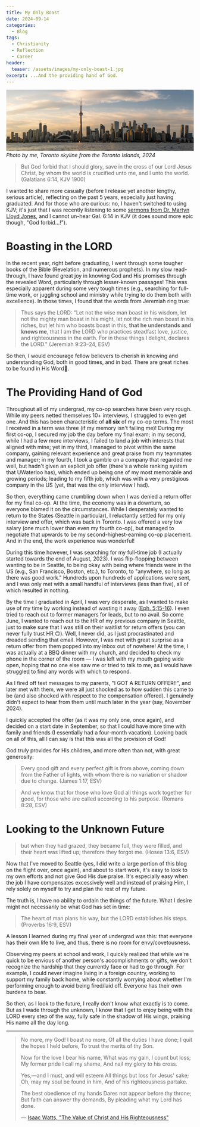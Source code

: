 ```yaml
---
title: My Only Boast
date: 2024-09-14
categories:
  - Blog
tags:
  - Christianity
  - Reflection
  - Career
header:
  teaser: /assets/images/my-only-boast-1.jpg
excerpt: ...And the providing hand of God.
---
```


![](/assets/images/my-only-boast-1.jpg)
_Photo by me, Toronto skyline from the Toronto Islands, 2024_

> But God forbid that I should glory, save in the cross of our Lord Jesus Christ, by whom the world is crucified unto me, and I unto the world. (Galatians 6:14, KJV 1900)

I wanted to share more casually (before I release yet another lengthy, serious article), reflecting on the past 5 years, especially just having graduated. And for those who are curious: no, I haven't switched to using KJV; it's just that I was recently listening to some [sermons from Dr. Martyn Lloyd Jones](https://www.mljtrust.org/sermons/other-sermons/glorying-only-in-the-cross/), and I cannot un-hear Gal. 6:14 in KJV (it does sound more epic though, "God forbid...!").

# Boasting in the LORD

In the recent year, right before graduating, I went through some tougher books of the Bible (Revelation, and numerous prophets). In my slow read-through, I have found great joy in knowing God and His promises through the revealed Word, particularly through lesser-known passages! This was especially apparent during some very tough times (e.g., searching for full-time work, or juggling school and ministry while trying to do them both with excellence). In those times, I found that the words from Jeremiah ring true:

> Thus says the LORD: "Let not the wise man boast in his wisdom, let not the mighty man boast in his might, let not the rich man boast in his riches, but let him who boasts boast in this, **that he understands and knows me**, that I am the LORD who practices steadfast love, justice, and righteousness in the earth. For in these things I delight, declares the LORD." (Jeremiah 9:23–24, ESV)

So then, I would encourage fellow believers to cherish in knowing and understanding God, both in good times, and in bad. There are great riches to be found in His Word💎.

# The Providing Hand of God

Throughout all of my undergrad, my co-op searches have been very rough. While my peers netted themselves 10+ interviews, I struggled to even get one. And this has been characteristic of **all six** of my co-op terms. The most I received in a term was three (if my memory isn't failing me)! During my first co-op, I secured my job the day before my final exam; in my second, while I had a few more interviews, I failed to land a job with interests that aligned with mine; yet in my third, I managed to pivot within the same company, gaining relevant experience and great praise from my teammates and manager; in my fourth, I took a gamble on a company that regarded me well, but hadn't given an explicit job offer (there's a whole ranking system that UWaterloo has), which ended up being one of my most memorable and growing periods; leading to my fifth job, which was with a very prestigious company in the US (yet, that was the only interview I had).

So then, everything came crumbling down when I was denied a return offer for my final co-op. At the time, the economy was in a downturn, so everyone blamed it on the circumstances. While I desperately wanted to return to the States (Seattle in particular), I reluctantly settled for my only interview and offer, which was back in Toronto. I was offered a very low salary (one much lower than even my fourth co-op), but managed to negotiate that upwards to be my second-highest-earning co-op placement. And in the end, the work experience was wonderful!

During this time however, I was searching for my full-time job (I actually started towards the end of August, 2023). I was flip-flopping between wanting to be in Seattle, to being okay with being where friends were in the US (e.g., San Francisco, Boston, etc.), to Toronto, to "anywhere, so long as there was good work." Hundreds upon hundreds of applications were sent, and I was only met with a small handful of interviews (less than five), all of which resulted in nothing.

By the time I graduated in April, I was very desperate, as I wanted to make use of my time by working instead of wasting it away ([Eph. 5:15-16](https://www.biblegateway.com/passage/?search=Ephesians%205%3A15-16&version=ESV)). I even tried to reach out to former managers for leads, but to no avail. So come June, I wanted to reach out to the HR of my previous company in Seattle, just to make sure that I was still on their waitlist for return offers (you can never fully trust HR 🙃). Well, I never did, as I just procrastinated and dreaded sending that email. However, I was met with great surprise as a return offer from them popped into my inbox out of nowhere! At the time, I was actually at a BBQ dinner with my church, and decided to check my phone in the corner of the room — I was left with my mouth gaping wide open, hoping that no one else saw me or tried to talk to me, as I would have struggled to find any words with which to respond.

As I fired off text messages to my parents, "I GOT A RETURN OFFER!!", and later met with them, we were all just shocked as to how sudden this came to be (and also shocked with respect to the compensation offered). I genuinely didn't expect to hear from them until much later in the year (say, November 2024).

I quickly accepted the offer (as it was my only one, once again), and decided on a start date in September, so that I could have more time with family and friends (I essentially had a four-month vacation). Looking back on all of this, all I can say is that this was all the provision of God!

God truly provides for His children, and more often than not, with great generosity:

> Every good gift and every perfect gift is from above, coming down from the Father of lights, with whom there is no variation or shadow due to change. (James 1:17, ESV)

> And we know that for those who love God all things work together for good, for those who are called according to his purpose. (Romans 8:28, ESV)

# Looking to the Unknown Future

> but when they had grazed, they became full, they were filled, and their heart was lifted up; therefore they forgot me. (Hosea 13:6, ESV)

Now that I've moved to Seattle (yes, I did write a large portion of this blog on the flight over, once again), and about to start work, it's easy to look to my own efforts and not give God His due praise. It's especially easy when the job I have compensates excessively well and instead of praising Him, I rely solely on myself to try and plan the rest of my future.

The truth is, I have no ability to ordain the things of the future. What I desire might not necessarily be what God has set in time:

> The heart of man plans his way, but the LORD establishes his steps. (Proverbs 16:9, ESV)

A lesson I learned during my final year of undergrad was this: that everyone has their own life to live, and thus, there is no room for envy/covetousness.

Observing my peers at school and work, I quickly realized that while we're quick to be envious of another person's accomplishments or gifts, we don't recognize the hardship that they currently face or had to go through. For example, I could never imagine living in a foreign country, working to support my family back home, while constantly worrying about whether I'm performing enough to avoid being fired/laid off. Everyone has their own burdens to bear.

So then, as I look to the future, I really don't know what exactly is to come. But as I wade through the unknown, I know that I get to enjoy being with the LORD every step of the way, fully safe in the shadow of His wings, praising His name all the day long.

---

> No more, my God! I boast no more,
> Of all the duties I have done;
> I quit the hopes I held before,
> To trust the merits of thy Son.
>
> Now for the love I bear his name,
> What was my gain, I count but loss;
> My former pride I call my shame,
> And nail my glory to his cross.
>
> Yes,—and I must, and will esteem
> All things but loss for Jesus' sake;
> Oh, may my soul be found in him,
> And of his righteousness partake.
>
> The best obedience of my hands
> Dares not appear before thy throne;
> But faith can answer thy demands,
> By pleading what my Lord has done.
>
> — [Isaac Watts, "The Value of Christ and His Righteousness"](https://hymnary.org/text/no_more_my_god_i_boast_no_more)
